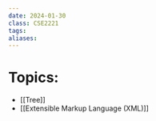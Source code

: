 ```yaml
---
date: 2024-01-30
class: CSE2221
tags: 
aliases:
---
```

# Topics:
- [[Tree]]
- [[Extensible Markup Language (XML)]]


 